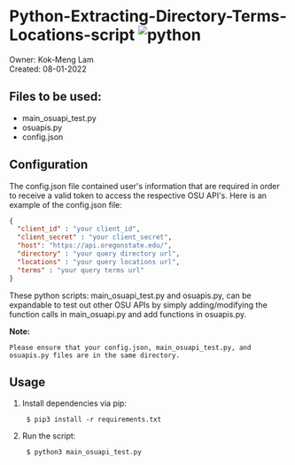 
# Python-Extracting-Directory-Terms-Locations-script ![python](https://img.shields.io/badge/python-3.9.13-blue.svg)

Owner: Kok-Meng Lam  
Created: 08-01-2022  

## Files to be used: 
  - main_osuapi_test.py
  - osuapis.py
  - config.json

## Configuration

The config.json file contained user's information that are required in order to 
receive a valid token to access the respective OSU API's. Here is an example of 
the config.json file:   

  ```json
  {
    "client_id" : "your client_id",
    "client_secret" : "your client_secret",
    "host": "https://api.oregonstate.edu/",
    "directory" : "your query directory url",
    "locations" : "your query locations url",
    "terms" : "your query terms url"
  }
  ```

  These python scripts: main_osuapi_test.py and osuapis.py, can be expandable to test out other OSU APIs by simply adding/modifying the function calls in main_osuapi.py and add functions in osuapis.py.

  **Note:**
    
    Please ensure that your config.json, main_osuapi_test.py, and osuapis.py files are in the same directory.  

## Usage

  1. Install dependencies via pip:

     ```shell
      $ pip3 install -r requirements.txt
     ```
  2. Run the script:

     ```shell
      $ python3 main_osuapi_test.py
     ```

